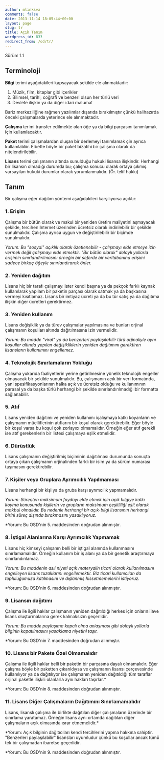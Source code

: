 ```yaml
---
author: mlinksva
comments: false
date: 2013-11-14 18:05:44+00:00
layout: page
slug: tr
title: Açık Tanım
wordpress_id: 833
redirect_from: /od/tr/
---
```


Sürüm 1.1

## Terminoloji

**Bilgi** terimi aşağıdakileri kapsayacak şekilde ele alınmaktadır:

  1. Müzik, film, kitaplar gibi içerikler
  2. Bilimsel, tarihi, coğrafi ve benzeri olsun her türlü veri 
  3. Devlete ilişkin ya da diğer idari malumat

Bariz merkeziliğine rağmen yazılımlar dışarıda bırakılmıştır çünkü halihazırda önceki çalışmalarda yeterince ele alınmaktadır. 

**Çalışma** terimi transfer edilmekte olan öğe ya da bilgi parçasını tanımlamak için kullanılacaktır. 

**Paket** terimi çalışmalardan oluşan bir derlemeyi tanımlamak çin ayrıca kullanılabliir. Elbette böyle bir paket bizatihi bir çalışma olarak da nitelendirilebilir.  

**Lisans** terimi çalışmanın altında sunulduğu hukuki lisansa ilişkindir.  Herhangi bir lisansın olmadığı durumda bu; çalışma sonucu olarak ortaya çıkmış varsayılan hukuki durumlar olarak yorumlanmalıdır.   (Ör. telif hakkı)

## Tanım

Bir çalışma eğer dağıtım yöntemi aşağıdakileri karşılıyorsa açıktır:

### 1. Erişim

Çalışma bir bütün olarak ve makul bir yeniden üretim maliyetini aşmayacak şekilde, tercihen Internet üzerinden ücretsiz olarak indirilebilir bir şekilde sunulmalıdır. Çalışma ayrıca uygun ve değiştirilebilir bir biçimde sunulmalıdır.  

*Yorum: Bu "sosyal" açıklık olarak özetlenebilir - çalışmayı elde etmeye izin vermek değil çalışmayı elde etmektir. "Bir bütün olarak" dolaylı yollarla erişimin sınırlandırılmasını örneğin bir seferde bir veritabanına erişimi sadece birkaç öğeyle sınırlandırarak önler.*

### 2. Yeniden dağıtım

Lisans hiç bir tarafı çalışmayı ister kendi başına ya da pekçok farklı kaynak kullanılarak yapılam bir paketin parçası olarak satmak ya da başkasına vermeyi kısıtlamaz. Lisans bir imtiyaz ücreti ya da bu tür satış ya da dağıtıma ilişkin diğer ücretleri gerektirmez.    

### 3. Yeniden kullanım

Lisans değişiklik ya da türev çalışmalar yapılmasına  ve bunları orjinal çalışmanın koşulları altında dağıtılmasına izin vermelidir.

*Yorum: Bu madde "viral" ya da benzerleri paylaşılabilir türü orjinaliyle aynı koşullar altında yapılan değişikliklerin yeniden dağıtımını gerektiren lisansların kullanımını engellemez.*

### 4. Teknolojik Sınırlamaların Yokluğu 

Çalışma yukarıda faaliyetlerin yerine getirilmesine yönelik teknolojik engeller  olmayacak bir şekilde sunulmalıdır. Bu, çalışmanın açık bir veri formatında, yani spesifikasyonlarının halka açık ve ücretsiz olduğu ve kullanımının parasal ya da başka türlü herhangi bir şekilde sınırlandırılmadığı bir formatta sağlanabilir. 

### 5. Atıf

Lisans yeniden dağıtımı ve yeniden kullanımı içalışmaya katkı koyanların ve çalışmanın müelliflerinin atıflarını bir koşul olarak gerektirebilir. Eğer böyle bir koşul varsa bu koşul çok zorlayıcı olmamalıdır. Örneğin eğer atıf gerekli ise atıf gerekenlerin bir listesi çalışmaya eşlik etmelidir. 

### 6. Dürüstlük

Lisans çalışmanın değiştirilmiş biçiminin dağıtılması durumunda sonuçta ortaya çıkan çalışmanın orjinalinden farklı bir isim ya da sürüm numarası taşımasını gerektirebilir.  

### 7. Kişiler veya Gruplara Ayrımcılık Yapılmaması 

Lisans herhangi bir kişi ya da gruba karşı ayrımcılık yapmamalıdır. 

*Yorum: Süreçten maksimum faydayı elde etmek için açık bilgiye katkı koyma konusunda kişilerin ve grupların maksimum çeşitliliği eşit olarak makbul olmalıdır. Bu nedenle herhangi bir açık-bilgi lisansının herhangi birini süreç dışında bırakmasını yasaklıyoruz.*

*Yorum: Bu OSD'nin 5. maddesinden doğrudan alınmıştır. 

### 8. İştigal Alanlarına Karşı Ayrımcılık Yapmamak 

Lisans hiç kimseyi çalışanın belli bir iştigal alanında kullanmasını sınırlamamalıdır. Örneğin kullanım bir iş alanı ya da bir genetik araştırmaya sınırlandırılamaz. 

*Yorum: Bu maddenin asıl niyeti açık materyalin ticari olarak kullanılmasını engelleyen lisans tuzaklarını engellemektir. Biz ticari kullanıcılan da topluluğumuza katılmasını ve dışlanmış hissetmemelerini istiyoruz.*

*Yorum: Bu OSD'nin 6. maddesinden doğrudan alınmıştır. 

### 9. Lisansın dağıtımı

Çalışma ile ilgili haklar çalışmanın yeniden dağıtıldığı herkes için onların ilave lisans oluşturmalarına gerek kalmaksızın geçerlidir. 

*Yorum: Bu madde paylaşıma kapalı olma anlaşması gibi dolaylı yollarla bilginin kapatılmasını yasaklama niyetini taşır.* 

*Yorum: Bu OSD'nin 7. maddesinden doğrudan alınmıştır. 

### 10. Lisans bir Pakete Özel Olmamalıdır

Çalışma ile ilgili haklar belli bir paketin bir parçasına dayalı olmamalıdır. Eğer çalışma böyle bir paketten çıkarıldıysa ve çalışmanın lisansı çerçevesinde kullanılıyor ya da dağıtılıyor ise çalışmanın yeniden dağıtıldığı tüm taraflar orjinal paketle ilişkili olanlarla aynı hakları taşırlar.*

*Yorum: Bu OSD'nin 8. maddesinden doğrudan alınmıştır. 

### 11. Lisans Diğer Çalışmaların Dağıtımını Sınırlamamalıdır  

Lisans, lisanslı çalışma ile birlikte dağıtılan diğer çalışmaların üzerinde bir sınırlama yaratamaz. Örneğin lisans aynı ortamda dağıtılan diğer çalışmaların açık olmasında ısrar etmemelidir.*

*Yorum: Açık bilginin dağıtıcıları kendi tercihlerini yapma hakkına sahiptir. "Benzerleri paylaşılabilir" lisansları uyumludur çünkü bu koşullar ancak tümü tek bir çalışmadan ibaretse geçerlidir.  

*Yorum: Bu OSD'nin 9. maddesinden doğrudan alınmıştır. 
